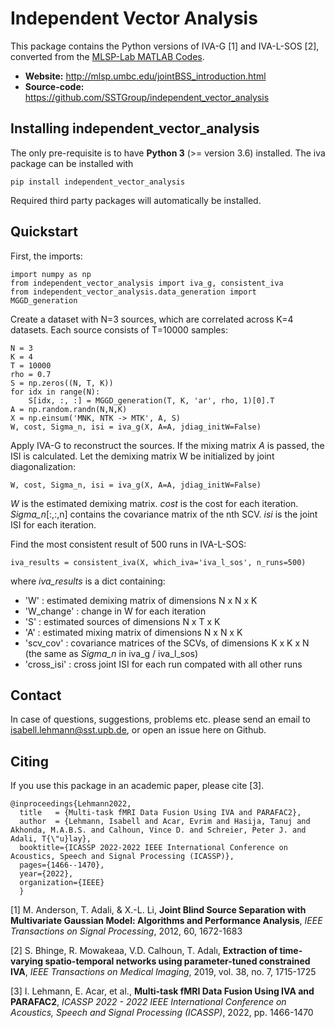 # Independent Vector Analysis
   
This package contains the Python versions of IVA-G [1] and IVA-L-SOS [2], converted from the [MLSP-Lab MATLAB Codes](http://mlsp.umbc.edu/resources.html).

- **Website:** http://mlsp.umbc.edu/jointBSS_introduction.html
- **Source-code:** https://github.com/SSTGroup/independent_vector_analysis


## Installing independent_vector_analysis

The only pre-requisite is to have **Python 3** (>= version 3.6) installed.
The iva package can be installed with

    pip install independent_vector_analysis

Required third party packages will automatically be installed.


## Quickstart

First, the imports:

    import numpy as np
    from independent_vector_analysis import iva_g, consistent_iva
    from independent_vector_analysis.data_generation import MGGD_generation

Create a dataset with N=3 sources, which are correlated across K=4 datasets.
Each source consists of T=10000 samples:
    
    N = 3
    K = 4
    T = 10000
    rho = 0.7
    S = np.zeros((N, T, K))
    for idx in range(N):
        S[idx, :, :] = MGGD_generation(T, K, 'ar', rho, 1)[0].T
    A = np.random.randn(N,N,K)
    X = np.einsum('MNK, NTK -> MTK', A, S)
    W, cost, Sigma_n, isi = iva_g(X, A=A, jdiag_initW=False)

Apply IVA-G to reconstruct the sources.
If the mixing matrix *A* is passed, the ISI is calculated.
Let the demixing matrix W be initialized by joint diagonalization:

    W, cost, Sigma_n, isi = iva_g(X, A=A, jdiag_initW=False)

*W* is the estimated demixing matrix.
*cost* is the cost for each iteration.
*Sigma_n*[:,:,n] contains the covariance matrix of the nth SCV.
*isi* is the joint ISI for each iteration.

Find the most consistent result of 500 runs in IVA-L-SOS:
    
    iva_results = consistent_iva(X, which_iva='iva_l_sos', n_runs=500)

where *iva_results* is a dict containing:
* 'W' : estimated demixing matrix of dimensions N x N x K
* 'W_change' : change in W for each iteration
* 'S' : estimated sources of dimensions N x T x K
* 'A' : estimated mixing matrix of dimensions N x N x K
* 'scv_cov' : covariance matrices of the SCVs, of dimensions K x K x N (the same as *Sigma_n* in iva_g / iva_l_sos)
* 'cross_isi' : cross joint ISI for each run compated with all other runs

[comment]: <> (If you see a bug, open an [issue]&#40;https://github.com/tensorly/tensorly/issues&#41;, or better yet, a [pull-request]&#40;https://github.com/tensorly/tensorly/pulls>&#41;!)

## Contact

In case of questions, suggestions, problems etc. please send an email to isabell.lehmann@sst.upb.de, or open an issue here on Github.

## Citing

If you use this package in an academic paper, please cite [3].

    @inproceedings{Lehmann2022,
      title   = {Multi-task fMRI Data Fusion Using IVA and PARAFAC2},
      author  = {Lehmann, Isabell and Acar, Evrim and Hasija, Tanuj and Akhonda, M.A.B.S. and Calhoun, Vince D. and Schreier, Peter J. and Adali, T{\"u}lay},
      booktitle={ICASSP 2022-2022 IEEE International Conference on Acoustics, Speech and Signal Processing (ICASSP)},
      pages={1466--1470},
      year={2022},
      organization={IEEE}
      } 
    

[1] M. Anderson, T. Adali, & X.-L. Li, **Joint Blind Source Separation with Multivariate Gaussian Model: Algorithms and Performance Analysis**, *IEEE Transactions on Signal Processing*, 2012, 60, 1672-1683

[2] S. Bhinge, R. Mowakeaa, V.D. Calhoun, T. Adalı, **Extraction of time-varying spatio-temporal networks using parameter-tuned constrained IVA**, *IEEE Transactions on Medical Imaging*, 2019, vol. 38, no. 7, 1715-1725

[3] I. Lehmann, E. Acar, et al., **Multi-task fMRI Data Fusion Using IVA and PARAFAC2**, *ICASSP 2022 - 2022 IEEE International Conference on Acoustics, Speech and Signal Processing (ICASSP)*, 2022, pp. 1466-1470

